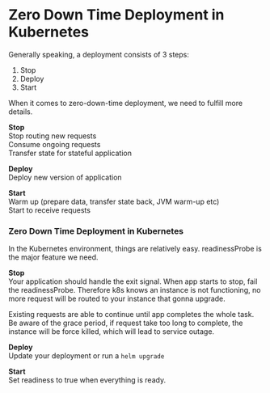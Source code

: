 # Zero Down Time Deployment in Kubernetes

Generally speaking, a deployment consists of 3 steps:  
1. Stop  
2. Deploy  
3. Start  
  
When it comes to zero-down-time deployment, we need to fulfill more details.

**Stop**  
Stop routing new requests  
Consume ongoing requests  
Transfer state for stateful application  
  
**Deploy**  
Deploy new version of application  
  
**Start**  
Warm up \(prepare data, transfer state back, JVM warm-up etc\)  
Start to receive requests

### Zero Down Time Deployment in Kubernetes

In the Kubernetes environment, things are relatively easy. readinessProbe is the major feature we need.  
  
**Stop**  
Your application should handle the exit signal. When app starts to stop, fail the readinessProbe. Therefore k8s knows an instance is not functioning, no more request will be routed to your instance that gonna upgrade.  
  
Existing requests are able to continue until app completes the whole task.  Be aware of the grace period, if request take too long to complete, the instance will be force killed, which will lead to service outage.  
  
**Deploy**  
Update your deployment or run a `helm upgrade`  
  
**Start**  
Set readiness to true when everything is ready.



